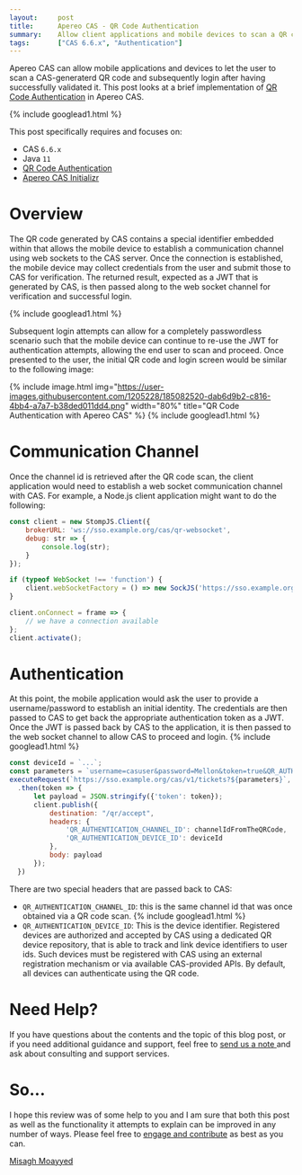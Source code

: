 ```yaml
---
layout:     post
title:      Apereo CAS - QR Code Authentication
summary:    Allow client applications and mobile devices to scan a QR code, generated by the Apereo CAS server, and subsequently login.
tags:       ["CAS 6.6.x", "Authentication"]
---
```


Apereo CAS can allow mobile applications and devices to let the user to scan a CAS-generaterd QR code and subsequently login after having successfully validated it. This post looks at a brief implementation of [QR Code Authentication][qrauthn] in Apereo CAS.

{% include googlead1.html %}

This post specifically requires and focuses on:

- CAS `6.6.x`
- Java `11`
- [QR Code Authentication][qrauthn]
- [Apereo CAS Initializr][initializr] 

# Overview

The QR code generated by CAS contains a special identifier embedded within that allows the mobile device to establish a communication channel using web sockets to the CAS server. Once the connection is established, the mobile device may collect credentials from the user and submit those to CAS for verification. The returned result, expected as a JWT that is generated by CAS, is then passed along to the web socket channel for verification and successful login. 

{% include googlead1.html %}

Subsequent login attempts can allow for a completely passwordless scenario such that the mobile device can continue to re-use the JWT for authentication attempts, allowing the end user to scan and proceed. Once presented to the user, the initial QR code and login screen would be similar to the following image:

{% include image.html img="https://user-images.githubusercontent.com/1205228/185082520-dab6d9b2-c816-4bb4-a7a7-b38ded011dd4.png"
width="80%" title="QR Code Authentication with Apereo CAS" %}
{% include googlead1.html %}
# Communication Channel

Once the channel id is retrieved after the QR code scan, the client application would need to establish a web socket communication channel with CAS. For example, a Node.js client application might want to do the following:

```javascript
const client = new StompJS.Client({
    brokerURL: 'ws://sso.example.org/cas/qr-websocket',
    debug: str => {
        console.log(str);
    }
});

if (typeof WebSocket !== 'function') {
    client.webSocketFactory = () => new SockJS('https://sso.example.org/cas/qr-websocket');
}

client.onConnect = frame => {
    // we have a connection available
};
client.activate();
```

# Authentication

At this point, the mobile application would ask the user to provide a username/password to establish an initial identity. The credentials are then passed to CAS to get back the appropriate authentication token as a JWT. Once the JWT is passed back by CAS to the application, it is then passed to the web socket channel to allow CAS to proceed and login.
{% include googlead1.html %}
```javascript
const deviceId = `...`;
const parameters = `username=casuser&password=Mellon&token=true&QR_AUTHENTICATION_DEVICE_ID=${deviceId}`;
executeRequest(`https://sso.example.org/cas/v1/tickets?${parameters}`, 201)
  .then(token => {
      let payload = JSON.stringify({'token': token});
      client.publish({
          destination: "/qr/accept",
          headers: {
              'QR_AUTHENTICATION_CHANNEL_ID': channelIdFromTheQRCode,
              'QR_AUTHENTICATION_DEVICE_ID': deviceId
          },
          body: payload
      });
  })
```

There are two special headers that are passed back to CAS:

- `QR_AUTHENTICATION_CHANNEL_ID`: this is the same channel id that was once obtained via a QR code scan.
{% include googlead1.html %}
- `QR_AUTHENTICATION_DEVICE_ID`: This is the device identifier. Registered devices are authorized and accepted by CAS using a dedicated QR device repository, that is able to track and link device identifiers to user ids. Such devices must be registered with CAS using an external registration mechanism or via available CAS-provided APIs. By default, all devices can authenticate using the QR code.

# Need Help?

If you have questions about the contents and the topic of this blog post, or if you need additional guidance and support, feel free to [send us a note ](/#contact-section-header) and ask about consulting and support services.

# So...

I hope this review was of some help to you and I am sure that both this post as well as the functionality it attempts to explain can be improved in any number of ways. Please feel free to [engage and contribute][contribguide] as best as you can.

[Misagh Moayyed](https://fawnoos.com)

[contribguide]: https://apereo.github.io/cas/developer/Contributor-Guidelines.html
[qrauthn]: https://apereo.github.io/cas/6.6.x/authentication/QRCode-Authentication.html
[initializr]: https://getcas.apereo.org